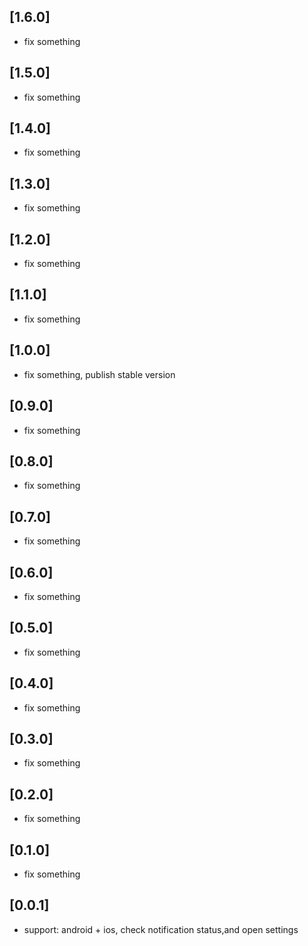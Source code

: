 ## [1.6.0]

* fix something

## [1.5.0]

* fix something

## [1.4.0]

* fix something

## [1.3.0]

* fix something

## [1.2.0]

* fix something

## [1.1.0]

* fix something

## [1.0.0]

* fix something, publish stable version

## [0.9.0]

* fix something

## [0.8.0]

* fix something

## [0.7.0]

* fix something

## [0.6.0]

* fix something

## [0.5.0]

* fix something

## [0.4.0]

* fix something

## [0.3.0]

* fix something

## [0.2.0]

* fix something

## [0.1.0]

* fix something

## [0.0.1]

* support: android + ios, check notification status,and open settings
